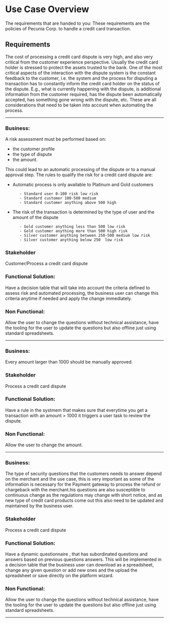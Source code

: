 # Use Case Overview

The requirements that are handed to you:
These requirements are the policies of Pecunia Corp. to handle a credit card transaction.


## Requirements

The cost of processing a credit card dispute is very high, and also very critical from the customer experience perspective. Usually the credit card holder is stressed to protect the assets trusted to the bank. One of the most critical aspects of the interaction with the dispute system is the constant feedback to the customer, i.e. the system and the process for disputing a transaction has to constantly inform the credit card holder on the status of the dispute. E.g., what is currently happening with the dispute, is additional information from the customer required, has the dispute been automatically accepted, has something gone wrong with the dispute, etc.
These are all considerations that need to be taken into account when automating the process.

-----------------

### Business:

A risk assessment must be performed based on:
- the customer profile
- the type of dispute
- the amount.

This could lead to an automatic processing of the dispute or to a manual approval step. The rules to qualify the risk for a credit card dispute are:

- Automatic process is only available to Platinum and Gold customers

         - Standard user 0-100 risk low risk
	     - Standard customer 100-500 medium
         - Standard customer anything above 500 high

- The risk of the transaction is determined by the type of user and the amount of the dispute

         - Gold customer anything less than 500 low risk
         - Gold customer anything more than 500 high risk
         - Silver customer anything between 250-500 medium low risk
         - Silver customer anything below 250  low risk


### Stakeholder

Customer/Process a credit card dispute

### Functional Solution:

Have a decision table that will take into account the criteria defined to assess risk and automated processing, the business user can change this criteria anytime if needed and apply the change immediately. 


### Non Functional:

Allow the user to change the questions without technical assistance, have the tooling for the user to update the questions but also offline just using standard spreadsheets.

------------------------------------------------------------------------------------------------------------------------------

### Business:

Every amount larger than 1000 should be manually approved.

### Stakeholder

Process a credit card dispute

### Functional Solution:

Have a rule in the systmem that makes sure that everytime you get a transaction with an amount > 1000 it triggers a user task to review the dispute.

### Non Functional:

Allow the user to change the amount.

-----------------------------------------------------------------------------------------------------------------------------------------------------------------

### Business:

The type of security questions that the customers needs to answer depend on the merchant and the use case, this is very important as some of the information is necessary for the Payment gateway to process the refund or chargeback with the merchant.his questions are also susceptible to continuous change as the regulations may change with short notice, and as new type of credit card products come out this also need to be updated and maintained by the business user.


### Stakeholder

Process a credit card dispute

### Functional Solution:

Have a dynamic questionnaire , that has subordinated questions and answers based on previous questions answers. This will be implemented in a decision table that the business user can download as a spreadsheet, change any given question or add new ones and the upload the spreadsheet or save directly on the platform wizard.

### Non Functional:

Allow the user to change the questions without technical assistance, have the tooling for the user to update the questions but also offline just using standard spreadsheets.

------------------------------------------------------------------------------------------------------------------------------
